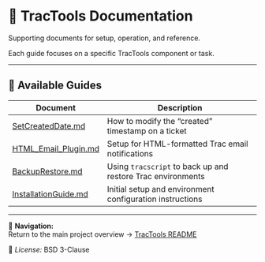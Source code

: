 # 📘 TracTools Documentation

Supporting documents for setup, operation, and reference.

Each guide focuses on a specific TracTools component or task.

---

## 📄 Available Guides

| Document | Description |
|-----------|--------------|
| [SetCreatedDate.md](SetCreatedDate.md) | How to modify the “created” timestamp on a ticket |
| [HTML_Email_Plugin.md](HTML_Email_Plugin.md) | Setup for HTML-formatted Trac email notifications |
| [BackupRestore.md](BackupRestore.md) | Using `tracscript` to back up and restore Trac environments |
| [InstallationGuide.md](InstallationGuide.md) | Initial setup and environment configuration instructions |

---

🧭 **Navigation:**  
Return to the main project overview → [TracTools README](../README.md)

📄 *License:* BSD 3-Clause  
